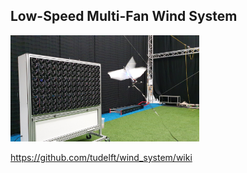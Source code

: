  ## Low-Speed  Multi-Fan  Wind  System 
 
<img src="https://github.com/tudelft/wind_system/blob/main/content/photos/wind_system_flapper.jpg" width="60%" >

https://github.com/tudelft/wind_system/wiki
